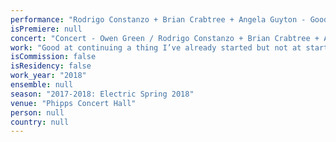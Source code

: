 ```yaml
---
performance: "Rodrigo Constanzo + Brian Crabtree + Angela Guyton - Good at continuing a thing I’ve already started but not at starting a thing I’m scared of"
isPremiere: null
concert: "Concert - Owen Green / Rodrigo Constanzo + Brian Crabtree + Angela Guyton"
work: "Good at continuing a thing I’ve already started but not at starting a thing I’m scared of"
isCommission: false
isResidency: false
work_year: "2018"
ensemble: null
season: "2017-2018: Electric Spring 2018"
venue: "Phipps Concert Hall"
person: null
country: null
---
```


